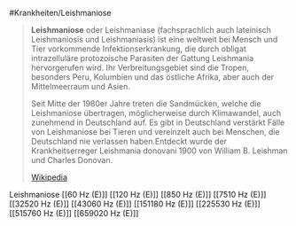 #Krankheiten/Leishmaniose

> **Leishmaniose** oder Leishmaniase (fachsprachlich auch lateinisch Leishmaniosis und Leishmaniasis) ist eine weltweit bei Mensch und Tier vorkommende Infektionserkrankung, die durch obligat intrazelluläre protozoische Parasiten der Gattung Leishmania hervorgerufen wird. Ihr Verbreitungsgebiet sind die Tropen, besonders Peru, Kolumbien und das östliche Afrika, aber auch der Mittelmeerraum und Asien.
>
> Seit Mitte der 1980er Jahre treten die Sandmücken, welche die Leishmaniose übertragen, möglicherweise durch Klimawandel, auch zunehmend in Deutschland auf. Es gibt in Deutschland verstärkt Fälle von Leishmaniose bei Tieren und vereinzelt auch bei Menschen, die Deutschland nie verlassen haben.Entdeckt wurde der Krankheitserreger Leishmania donovani 1900 von William B. Leishman und Charles Donovan.
>
> [Wikipedia](https://de.wikipedia.org/wiki/Leishmaniose)

Leishmaniose
[[60 Hz (E)]]
[[120 Hz (E)]]
[[850 Hz (E)]]
[[7510 Hz (E)]]
[[32520 Hz (E)]]
[[43060 Hz (E)]]
[[151180 Hz (E)]]
[[225530 Hz (E)]]
[[515760 Hz (E)]]
[[659020 Hz (E)]]